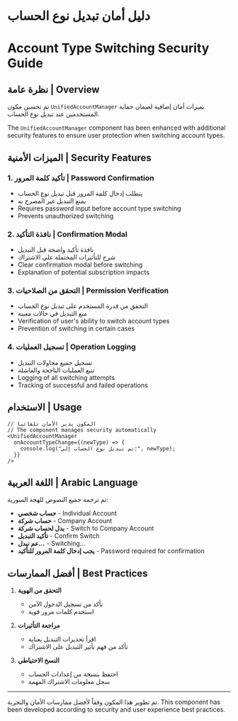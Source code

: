# دليل أمان تبديل نوع الحساب

# Account Type Switching Security Guide

## نظرة عامة | Overview

تم تحسين مكون `UnifiedAccountManager` بميزات أمان إضافية لضمان حماية المستخدمين عند تبديل نوع الحساب.

The `UnifiedAccountManager` component has been enhanced with additional security features to ensure user protection when switching account types.

## الميزات الأمنية | Security Features

### 1. تأكيد كلمة المرور | Password Confirmation

- يتطلب إدخال كلمة المرور قبل تبديل نوع الحساب
- يمنع التبديل غير المصرح به
- Requires password input before account type switching
- Prevents unauthorized switching

### 2. نافذة التأكيد | Confirmation Modal

- نافذة تأكيد واضحة قبل التبديل
- شرح للتأثيرات المحتملة على الاشتراك
- Clear confirmation modal before switching
- Explanation of potential subscription impacts

### 3. التحقق من الصلاحيات | Permission Verification

- التحقق من قدرة المستخدم على تبديل نوع الحساب
- منع التبديل في حالات معينة
- Verification of user's ability to switch account types
- Prevention of switching in certain cases

### 4. تسجيل العمليات | Operation Logging

- تسجيل جميع محاولات التبديل
- تتبع العمليات الناجحة والفاشلة
- Logging of all switching attempts
- Tracking of successful and failed operations

## الاستخدام | Usage

```tsx
// المكون يدير الأمان تلقائياً
// The component manages security automatically
<UnifiedAccountManager
  onAccountTypeChange={(newType) => {
    console.log("تم تبديل نوع الحساب إلى:", newType);
  }}
/>
```

## اللغة العربية | Arabic Language

تم ترجمة جميع النصوص للهجة السورية:

- **حساب شخصي** - Individual Account
- **حساب شركة** - Company Account
- **بدل لحساب شركة** - Switch to Company Account
- **تأكيد التبديل** - Confirm Switch
- **عم نبدل...** - Switching...
- **يجب إدخال كلمة المرور للتأكيد** - Password required for confirmation

## أفضل الممارسات | Best Practices

1. **التحقق من الهوية**

   - تأكد من تسجيل الدخول الآمن
   - استخدم كلمات مرور قوية

2. **مراجعة التأثيرات**

   - اقرأ تحذيرات التبديل بعناية
   - تأكد من فهم تأثير التبديل على الاشتراك

3. **النسخ الاحتياطي**
   - احتفظ بنسخة من إعدادات الحساب
   - سجل معلومات الاشتراك المهمة

---

تم تطوير هذا المكون وفقاً لأفضل ممارسات الأمان والتجربة.
This component has been developed according to security and user experience best practices.
